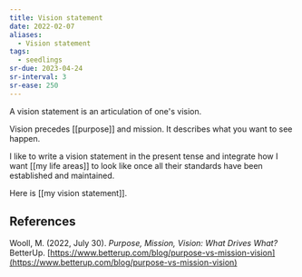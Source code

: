 ```yaml
---
title: Vision statement
date: 2022-02-07
aliases:
  - Vision statement
tags:
  - seedlings
sr-due: 2023-04-24
sr-interval: 3
sr-ease: 250
---
```

A vision statement is an articulation of one's vision.

Vision precedes [[purpose]] and mission. It describes what you want to see happen.

I like to write a vision statement in the present tense and integrate how I want [[my life areas]] to look like once all their standards have been established and maintained.

Here is [[my vision statement]].

## References

Wooll, M. (2022, July 30). _Purpose, Mission, Vision: What Drives What?_ BetterUp. [https://www.betterup.com/blog/purpose-vs-mission-vision](https://www.betterup.com/blog/purpose-vs-mission-vision)